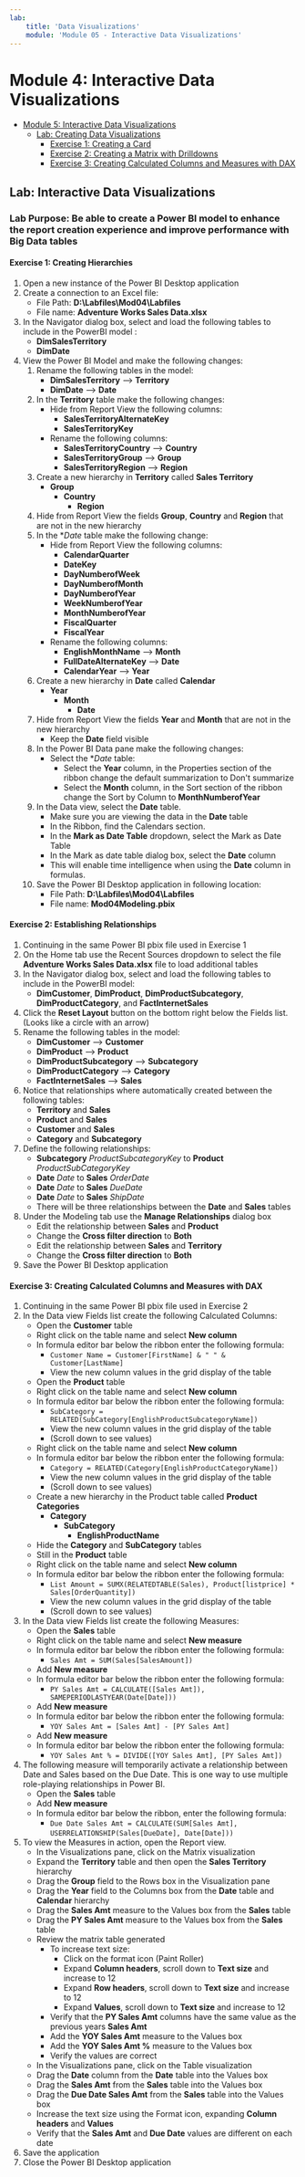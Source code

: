 ```yaml
---
lab:
    title: 'Data Visualizations'
    module: 'Module 05 - Interactive Data Visualizations'
---
```

# Module 4: Interactive Data Visualizations

- [Module 5: Interactive Data Visualizations](#module-5-interactive-data-visualizations)
  - [Lab: Creating Data Visualizations](#lab-creating-data-visualizations)
    - [Exercise 1: Creating a Card](#exercise-1-creating-a-card)
    - [Exercise 2: Creating a Matrix with Drilldowns](#exercise-2-creating-a-matrix-with-drilldowns)
    - [Exercise 3: Creating Calculated Columns and Measures with DAX](#exercise-3-creating-calculated-columns-and-measures-with-dax)

## Lab: Interactive Data Visualizations

### **Lab Purpose:** Be able to create a Power BI model to enhance the report creation experience and improve performance with Big Data tables

#### Exercise 1: Creating Hierarchies

1. Open a new instance of the Power BI Desktop application
1. Create a connection to an Excel file:
    - File Path: **D:\\Labfiles\\Mod04\\Labfiles**
    - File name: **Adventure Works Sales Data.xlsx**
1. In the Navigator dialog box, select and load the following tables to include in the PowerBI model :
    - **DimSalesTerritory**
    - **DimDate**
1. View the Power BI Model and make the following changes:
    1. Rename the following tables in the model:
        - **DimSalesTerritory** --> **Territory**
        - **DimDate** --> **Date**
    1. In the **Territory** table make the following changes:
        - Hide from Report View the following columns:
            - **SalesTerritoryAlternateKey**
            - **SalesTerritoryKey**
        - Rename the following columns:
            - **SalesTerritoryCountry** --> **Country**
            - **SalesTerritoryGroup** --> **Group**
            - **SalesTerritoryRegion** --> **Region**
    1. Create a new hierarchy in **Territory** called **Sales Territory**
        - **Group**
            - **Country**
                - **Region**
    1. Hide from Report View the fields **Group**, **Country** and **Region** that are not in the new hierarchy
    1. In the **Date* table make the following change:
        - Hide from Report View the following columns:
            - **CalendarQuarter**
            - **DateKey**
            - **DayNumberofWeek**
            - **DayNumberofMonth**
            - **DayNumberofYear**
            - **WeekNumberofYear**
            - **MonthNumberofYear**
            - **FiscalQuarter**
            - **FiscalYear**
        - Rename the following columns:
            - **EnglishMonthName** --> **Month**
            - **FullDateAlternateKey** --> **Date**
            - **CalendarYear** --> **Year**
    1. Create a new hierarchy in **Date** called **Calendar**
        - **Year**
            - **Month**
                - **Date**
    1. Hide from Report View the fields **Year** and **Month** that are not in the new hierarchy
        - Keep the **Date** field visible
    1. In the Power BI Data pane make the following changes:
        - Select the **Date* table:
            - Select the **Year** column, in the Properties section of the ribbon change the default summarization to Don't summarize
            - Select the **Month** column, in the Sort section of the ribbon change the Sort by Column to **MonthNumberofYear**
    1. In the Data view, select the **Date** table.  
        - Make sure you are viewing the data in the **Date** table
        - In the Ribbon, find the Calendars section.
        - In the **Mark as Date Table** dropdown, select the Mark as Date Table
        - In the Mark as date table dialog box, select the **Date** column
        - This will enable time intelligence when using the **Date** column in formulas.  
    1. Save the Power BI Desktop application in following location:
        - File Path: **D:\\Labfiles\\Mod04\\Labfiles**
        - File name: **Mod04Modeling.pbix**

#### Exercise 2: Establishing Relationships

1. Continuing in the same Power BI pbix file used in Exercise 1
1. On the Home tab use the Recent Sources dropdown to select the file **Adventure Works Sales Data.xlsx** file to load additional tables
1. In the Navigator dialog box, select and load the following tables to include in the PowerBI model:
    - **DimCustomer**, **DimProduct**, **DimProductSubcategory**, **DimProductCategory**, and **FactInternetSales**
1. Click the **Reset Layout** button on the bottom right below the Fields list.  (Looks like a circle with an arrow)
1. Rename the following tables in the model:
    - **DimCustomer** --> **Customer**
    - **DimProduct** --> **Product**
    - **DimProductSubcategory** --> **Subcategory**
    - **DimProductCategory** --> **Category**
    - **FactInternetSales** --> **Sales**
1. Notice that relationships where automatically created between the following tables:
    - **Territory** and **Sales**
    - **Product** and **Sales**
    - **Customer** and **Sales**
    - **Category** and **Subcategory**
1. Define the following relationships:
    - **Subcategory** _ProductSubcategoryKey_ to **Product** _ProductSubCategoryKey_
    - **Date** _Date_ to **Sales** _OrderDate_
    - **Date** _Date_ to **Sales** _DueDate_
    - **Date** _Date_ to **Sales** _ShipDate_
    - There will be three relationships between the **Date** and **Sales** tables
1. Under the Modeling tab use the **Manage Relationships** dialog box 
    - Edit the relationship between **Sales** and **Product**
    - Change the **Cross filter direction** to **Both**
    - Edit the relationship between **Sales** and **Territory**
    - Change the **Cross filter direction** to **Both**
1. Save the Power BI Desktop application

#### Exercise 3: Creating Calculated Columns and Measures with DAX

1. Continuing in the same Power BI pbix file used in Exercise 2
1. In the Data view Fields list create the following Calculated Columns:
    - Open the **Customer** table
    - Right click on the table name and select **New column**  
    - In formula editor bar below the ribbon enter the following formula:
        - ```Customer Name = Customer[FirstName] & " " & Customer[LastName]```
        - View the new column values in the grid display of the table
    - Open the **Product** table
    - Right click on the table name and select **New column**
    - In formula editor bar below the ribbon enter the following formula:
        - ```SubCategory = RELATED(SubCategory[EnglishProductSubcategoryName])```
        - View the new column values in the grid display of the table
        - (Scroll down to see values)
    - Right click on the table name and select **New column**
    - In formula editor bar below the ribbon enter the following formula:
        - ```Category = RELATED(Category[EnglishProductCategoryName])```
        - View the new column values in the grid display of the table
        - (Scroll down to see values)
    - Create a new hierarchy in the Product table called **Product Categories**
        - **Category**
            - **SubCategory**
                - **EnglishProductName**
    - Hide the **Category** and **SubCategory** tables
    - Still in the **Product** table
    - Right click on the table name and select **New column**
    - In formula editor bar below the ribbon enter the following formula:
        - ```List Amount = SUMX(RELATEDTABLE(Sales), Product[listprice] * Sales[OrderQuantity])```
        - View the new column values in the grid display of the table
        - (Scroll down to see values)
1. In the Data view Fields list create the following Measures:
    - Open the **Sales** table
    - Right click on the table name and select **New measure**  
    - In formula editor bar below the ribbon enter the following formula:
        - ```Sales Amt = SUM(Sales[SalesAmount])```
    - Add **New measure**  
    - In formula editor bar below the ribbon enter the following formula:
        - ```PY Sales Amt = CALCULATE([Sales Amt]), SAMEPERIODLASTYEAR(Date[Date]))```
    - Add **New measure**  
    - In formula editor bar below the ribbon enter the following formula:
        - ```YOY Sales Amt = [Sales Amt] - [PY Sales Amt]```
    - Add  **New measure**  
    - In formula editor bar below the ribbon enter the following formula:
        - ```YOY Sales Amt % = DIVIDE([YOY Sales Amt], [PY Sales Amt])```
1. The following measure will temporarily activate a relationship between Date and Sales based on the Due Date.  This is one way to use multiple role-playing relationships in Power BI.  
    - Open the **Sales** table
    - Add **New measure** 
    - In formula editor bar below the ribbon, enter the following formula:
        - ```Due Date Sales Amt = CALCULATE(SUM[Sales Amt],```
            ```USERRELATIONSHIP(Sales[DueDate], Date[Date]))```
1. To view the Measures in action, open the Report view.
    - In the Visualizations pane, click on the Matrix visualization
    - Expand the **Territory** table and then open the **Sales Territory** hierarchy
    - Drag the **Group** field to the Rows box in the Visualization pane
    - Drag the **Year** field to the Columns box from the **Date** table and **Calendar** hierarchy
    - Drag the **Sales Amt** measure to the Values box from the **Sales** table
    - Drag the **PY Sales Amt** measure to the Values box from the **Sales** table
    - Review the matrix table generated
        - To increase text size:
            - Click on the format icon (Paint Roller)
            - Expand **Column headers**, scroll down to **Text size** and increase to 12
            - Expand **Row headers**, scroll down to **Text size** and increase to 12
            - Expand **Values**, scroll down to **Text size** and increase to 12
        - Verify that the **PY Sales Amt** columns have the same value as the previous years **Sales Amt**
        - Add the **YOY Sales Amt** measure to the Values box
        - Add the **YOY Sales Amt %** measure to the Values box
        - Verify the values are correct
    - In the Visualizations pane, click on the Table visualization
    - Drag the **Date** column from the **Date** table into the Values box
    - Drag the **Sales Amt** from the **Sales** table into the Values box
    - Drag the **Due Date Sales Amt** from the **Sales** table into the Values box
    - Increase the text size using the Format icon, expanding **Column headers** and **Values**
    - Verify that the **Sales Amt** and **Due Date** values are different on each date 
1. Save the application
1. Close the Power BI Desktop application
